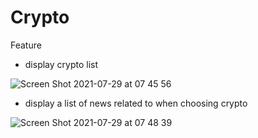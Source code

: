 # Crypto


Feature
- display crypto list


![Screen Shot 2021-07-29 at 07 45 56](https://user-images.githubusercontent.com/60339616/127414339-232d9e1c-836c-4323-9893-7199e42f320a.png)



- display a list of news related to when choosing crypto


![Screen Shot 2021-07-29 at 07 48 39](https://user-images.githubusercontent.com/60339616/127414537-86dfd2d5-e53c-457f-bac9-5ab0b782b01f.png)
